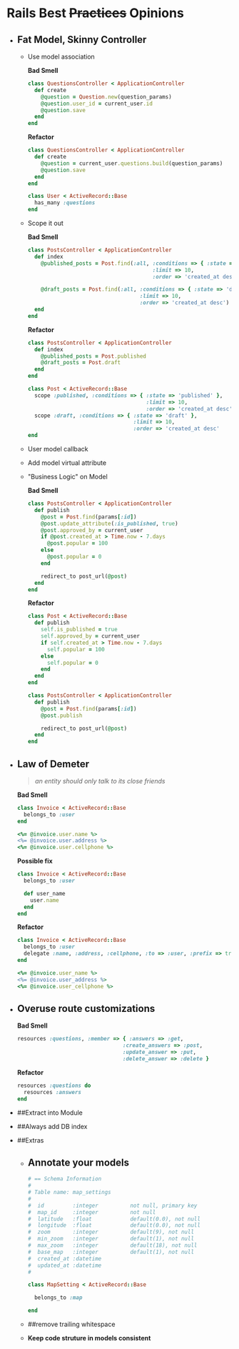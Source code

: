 # Rails Best ~~Practices~~ Opinions

* ## Fat Model, Skinny Controller
  
  * Use model association

    **Bad Smell**
    ```ruby
    class QuestionsController < ApplicationController
      def create
        @question = Question.new(question_params)
        @question.user_id = current_user.id
        @question.save
      end
    end
    ```

    **Refactor**
    ```ruby
    class QuestionsController < ApplicationController
      def create
        @question = current_user.questions.build(question_params)
        @question.save
      end
    end
    ```

    ```ruby
    class User < ActiveRecord::Base
      has_many :questions
    end
    ```

  * Scope it out

    **Bad Smell**
    ```ruby
    class PostsController < ApplicationController
      def index
        @published_posts = Post.find(:all, :conditions => { :state => 'published' },
                                           :limit => 10,
                                           :order => 'created_at desc')

        @draft_posts = Post.find(:all, :conditions => { :state => 'draft' },
                                       :limit => 10,
                                       :order => 'created_at desc')
      end
    end
    ```

    **Refactor**
    ```ruby
    class PostsController < ApplicationController
      def index
        @published_posts = Post.published
        @draft_posts = Post.draft
      end
    end

    class Post < ActiveRecord::Base
      scope :published, :conditions => { :state => 'published' },
                                         :limit => 10,
                                         :order => 'created_at desc'
      scope :draft, :conditions => { :state => 'draft' },
                                     :limit => 10,
                                     :order => 'created_at desc'
    end
    ```

  * User model callback
  * Add model virtual attribute


  * "Business Logic" on Model
    
    **Bad Smell**
    ```ruby
    class PostsController < ApplicationController
      def publish
        @post = Post.find(params[:id])
        @post.update_attribute(:is_published, true)
        @post.approved_by = current_user
        if @post.created_at > Time.now - 7.days
          @post.popular = 100
        else
          @post.popular = 0
        end

        redirect_to post_url(@post)
      end
    end
    ```

    **Refactor**
    ```ruby
    class Post < ActiveRecord::Base
      def publish
        self.is_published = true
        self.approved_by = current_user
        if self.created_at > Time.now - 7.days
          self.popular = 100
        else
          self.popular = 0
        end
      end
    end
    ```

    ```ruby
    class PostsController < ApplicationController
      def publish
        @post = Post.find(params[:id])
        @post.publish

        redirect_to post_url(@post)
      end
    end
    ```

* ## Law of Demeter
   > *an entity should only talk to its close friends*

  **Bad Smell**
  ```ruby
  class Invoice < ActiveRecord::Base
    belongs_to :user
  end

  <%= @invoice.user.name %>
  <%= @invoice.user.address %>
  <%= @invoice.user.cellphone %>
  ```

  **Possible fix**
  ```ruby
  class Invoice < ActiveRecord::Base
    belongs_to :user

    def user_name
      user.name
    end
  end
  ```
  
  **Refactor**
  ```ruby
  class Invoice < ActiveRecord::Base
    belongs_to :user
    delegate :name, :address, :cellphone, :to => :user, :prefix => true
  end

  <%= @invoice.user_name %>
  <%= @invoice.user_address %>
  <%= @invoice.user_cellphone %>
  ```

* ## Overuse route customizations
  
  **Bad Smell**
  ```ruby
  resources :questions, :member => { :answers => :get,
                                   :create_answers => :post,
                                   :update_answer => :put,
                                   :delete_answer => :delete }
  ```

  **Refactor**
  ```ruby
  resources :questions do
    resources :answers
  end
  ```

* ##Extract into Module

* ##Always add DB index
  

* ##Extras
  * ## Annotate your models

    ```ruby
    # == Schema Information
    #
    # Table name: map_settings
    #
    #  id         :integer          not null, primary key
    #  map_id     :integer          not null
    #  latitude   :float            default(0.0), not null
    #  longitude  :float            default(0.0), not null
    #  zoom       :integer          default(9), not null
    #  min_zoom   :integer          default(1), not null
    #  max_zoom   :integer          default(18), not null
    #  base_map   :integer          default(1), not null
    #  created_at :datetime
    #  updated_at :datetime
    #

    class MapSetting < ActiveRecord::Base

      belongs_to :map

    end
    ```

  * ##remove trailing whitespace
  * **Keep code struture in models consistent**
